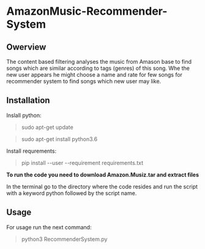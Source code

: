 # AmazonMusic-Recommender-System

## Owerview

The content based filtering analyses the music from Amason base to find songs which are similar according to tags (genres) of this song. Whe the new user appears he might choose a name and rate for few songs for recommender system to find songs which new user may like.

## Installation

Inslall python:

>sudo apt-get update

>sudo apt-get install python3.6

Install requrements:

> pip install --user --requirement requirements.txt 

**To run the code you need to download Amazon.Musiz.tar and extract files**

In the terminal go to the directory where the code resides and run the script with a keyword python followed by the script name.

## Usage

For usage run the next command:

> python3 RecommenderSystem.py 
